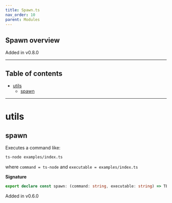 ```yaml
---
title: Spawn.ts
nav_order: 10
parent: Modules
---
```


## Spawn overview

Added in v0.8.0

---

<h2 class="text-delta">Table of contents</h2>

- [utils](#utils)
  - [spawn](#spawn)

---

# utils

## spawn

Executes a command like:

```sh
ts-node examples/index.ts
```

where `command = ts-node` and `executable = examples/index.ts`

**Signature**

```ts
export declare const spawn: (command: string, executable: string) => TE.TaskEither<Error, void>
```

Added in v0.6.0
